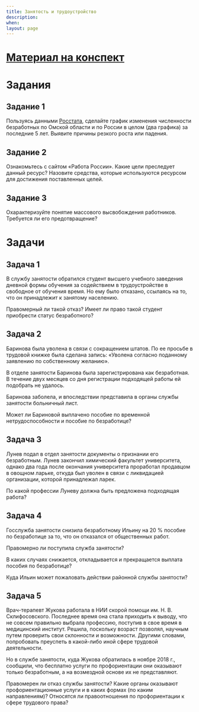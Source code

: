 ```yaml
---
title: Занятость и трудоустройство
description:
when:
layout: page
---
```


# [Материал на конспект](./10/Material_Na_Konspekt.docx)

# Задания

## Задание 1

Пользуясь данными [Росстата](https://rosstat.gov.ru/labour_force), сделайте график изменения численности безработных по Омской области и по России в целом (два графика) за последние 5 лет. Выявите причины резкого роста или падения.

## Задание 2

Ознакомьтесь с сайтом «Работа России». Какие цели преследует данный ресурс? Назовите средства, которые используются ресурсом для достижения поставленных целей.

## Задание 3

Охарактеризуйте понятие массового высвобождения работников. Требуется ли его предотвращение?

# Задачи #

## Задача 1 ##

В службу занятости обратился студент высшего учебного заведения дневной формы обучения за содействием в трудоустройстве в свободное от обучения время. Но ему было отказано, ссылаясь на то, что он принадлежит к занятому населению.

Правомерный ли такой отказ? Имеет ли право такой студент приобрести статус безработного?

## Задача 2 ##

Баринова была уволена в связи с сокращением штатов. По ее просьбе в трудовой книжке была сделана запись: «Уволена согласно поданному заявлению по собственному желанию».

В отделе занятости Баринова была зарегистрирована как безработная. В течение двух месяцев со дня регистрации подходящей работы ей подобрать не удалось.

Баринова заболела, и впоследствии представила в органы службы занятости больничный лист.

Может ли Бариновой выплачено пособие по временной нетрудоспособности и пособие по безработице?

## Задача 3 ##

Лунев подал в отдел занятости документы о признании его безработным.
Лунев закончил химический факультет университета, однако два года
после окончания университета проработал продавцом в овощном ларьке, откуда
был уволен в связи с ликвидацией организации, которой принадлежал ларек.

По какой профессии Луневу должна быть предложена подходящая работа?

## Задача 4 ##

Госслужба занятости снизила безработному Ильину на 20 % пособие по безработице за то, что он отказался от общественных работ.

Правомерно ли поступила служба занятости?

В каких случаях снижается, откладывается и прекращается выплата пособия по безработице?

Куда Ильин может пожаловать действии районной службы занятости?

## Задача 5 ##

Врач-терапевт Жукова работала в НИИ скорой помощи им. Н. В. Склифосовского. Последнее время она стала приходить к выводу, что не совсем правильно выбрала профессию, поступив в свое время в медицинский институт. Решила, поскольку возраст позволял, научным путем проверить свои склонности и возможности. Другими словами, попробовать преуспеть в какой-либо иной сфере трудовой деятельности.

Но в службе занятости, куда Жукова обратилась в ноябре 2018 г., сообщили, что бесплатно услуги по профориентации они оказывают только безработным, а на возмездной основе их не представляют.

Правомерен ли отказ службы занятости? Какие органы оказывают профориентационные услуги и в каких формах (по каким направлениям)? Относятся ли правоотношения по профориентации к сфере трудового права?
